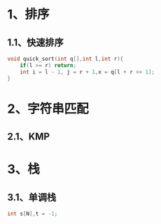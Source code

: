 # 1、排序
## 1.1、快速排序
``` cpp
void quick_sort(int q[],int l,int r){
	if(l >= r) return;
	int i = l - 1, j = r + 1,x = q[l + r >> 1];
}
```
# 2、字符串匹配
## 2.1、KMP
# 3、栈
## 3.1、单调栈
``` cpp
int s[N],t = -1;

```
<!--stackedit_data:
eyJoaXN0b3J5IjpbMjQ4MDM3NjNdfQ==
-->